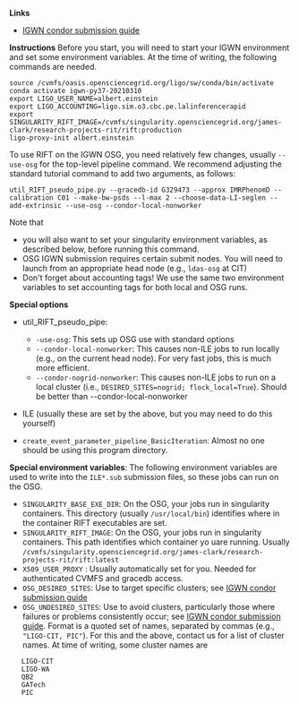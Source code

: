 
**Links**
* [IGWN condor submission guide](https://computing.docs.ligo.org/guide/condor/submission/)

**Instructions**
Before you start, you will need to start your IGWN environment and set some environment variables. At the time of writing, the following commands are needed.
```
source /cvmfs/oasis.opensciencegrid.org/ligo/sw/conda/bin/activate
conda activate igwn-py37-20210310
export LIGO_USER_NAME=albert.einstein
export LIGO_ACCOUNTING=ligo.sim.o3.cbc.pe.lalinferencerapid
export SINGULARITY_RIFT_IMAGE=/cvmfs/singularity.opensciencegrid.org/james-clark/research-projects-rit/rift:production
ligo-proxy-init albert.einstein
```


To use RIFT on the IGWN OSG, you need relatively few changes, usually ``--use-osg`` for the top-level pipeline command.  We recommend adjusting the standard tutorial command to add two arguments, as follows:

```
util_RIFT_pseudo_pipe.py --gracedb-id G329473 --approx IMRPhenomD --calibration C01 --make-bw-psds --l-max 2 --choose-data-LI-seglen --add-extrinsic --use-osg --condor-local-nonworker
```
Note that 
* you will also want to set your singularity environment variables, as described below, before running this command.
* OSG IGWN submission requires certain submit nodes.  You will need to launch from an appropriate head node (e.g., ``ldas-osg`` at CIT)
* Don't forget about accounting tags!  We use the same two environment variables to set accounting tags for both local and OSG runs.


**Special options**

* util_RIFT_pseudo_pipe:
   * ``-use-osg``: This sets up OSG use with standard options
   * ``--condor-local-nonworker``: This causes non-ILE jobs to run locally (e.g., on the current head node). For very fast jobs, this is much more efficient.
   * ``--condor-nogrid-nonworker``: This causes non-ILE jobs to run on a local cluster (i.e., ``DESIRED_SITES=nogrid; flock_local=True``).  Should be better than --condor-local-nonworker


* ILE (usually these are set by the above, but you may need to do this yourself)

* ``create_event_parameter_pipeline_BasicIteration``: Almost no one should be using this program directory.

**Special environment variables**: The following environment variables are used to write into the ``ILE*.sub`` submission files, so these jobs can run on the OSG.
* ``SINGULARITY_BASE_EXE_DIR``: On the OSG, your jobs run in singularity containers.  This directory (usually ``/usr/local/bin``) identifies where in the container RIFT executables are set.
* ``SINGULARITY_RIFT_IMAGE``: On the OSG, your jobs run in singularity containers.  This path identifies which container yo uare running.  Usually ``/cvmfs/singularity.opensciencegrid.org/james-clark/research-projects-rit/rift:latest``
* ``X509_USER_PROXY`` : Usually automatically set for you.   Needed for authenticated CVMFS and gracedb access.
* ``OSG_DESIRED_SITES``: Use to target specific clusters; see  [IGWN condor submission guide](https://computing.docs.ligo.org/guide/condor/submission/)
* ``OSG_UNDESIRED_SITES``: Use to avoid clusters, particularly those where failures or problems consistently occur; see  [IGWN condor submission guide](https://computing.docs.ligo.org/guide/condor/submission/).  Format is a quoted set of names, separated by commas (e.g., ``"LIGO-CIT, PIC"``).  For this and the above, contact us for a list of cluster names.  At time of writing, some cluster names are
```
   LIGO-CIT
   LIGO-WA
   QB2
   GATech
   PIC
```

